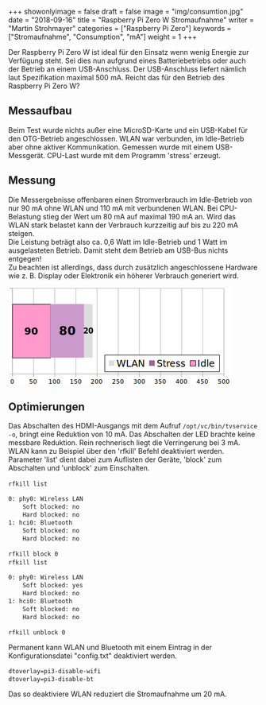 +++
showonlyimage = false
draft = false
image = "img/consumtion.jpg"
date = "2018-09-16"
title = "Raspberry Pi Zero W Stromaufnahme"
writer = "Martin Strohmayer"
categories = ["Raspberry Pi Zero"] 
keywords = ["Stromaufnahme", "Consumption", "mA"]
weight = 1
+++


Der Raspberry Pi Zero W ist ideal für den Einsatz wenn wenig Energie zur Verfügung steht. Sei dies nun aufgrund eines Batteriebetriebs oder auch der Betrieb an einem USB-Anschluss. Der USB-Anschluss liefert nämlich laut Spezifikation maximal 500 mA. Reicht das für den Betrieb des Raspberry Pi Zero W?
<!--more-->

## Messaufbau

Beim Test wurde nichts außer eine MicroSD-Karte und ein USB-Kabel für den OTG-Betrieb angeschlossen. WLAN war verbunden, im Idle-Betrieb aber ohne aktiver Kommunikation. Gemessen wurde mit einem USB-Messgerät. CPU-Last wurde mit dem Programm 'stress' erzeugt. 


## Messung

Die Messergebnisse offenbaren einen Stromverbrauch im Idle-Betrieb von nur 90 mA ohne WLAN und 110 mA mit verbundenen WLAN. Bei CPU-Belastung stieg der Wert um 80 mA auf maximal 190 mA an. Wird das WLAN stark belastet kann der Verbrauch kurzzeitig auf bis zu 220 mA steigen.\
Die Leistung beträgt also ca. 0,6 Watt im Idle-Betrieb und 1 Watt im ausgelasteten Betrieb. Damit steht dem Betrieb am USB-Bus nichts entgegen!\
Zu beachten ist allerdings, dass durch zusätzlich angeschlossene Hardware wie z. B. Display oder Elektronik ein höherer Verbrauch generiert wird.

![Diagramm](../../img/Raspberry-Pi-zero-W-Stromaufnahme.png) 



## Optimierungen

Das Abschalten des HDMI-Ausgangs mit dem Aufruf ``/opt/vc/bin/tvservice -o``, bringt eine Reduktion von 10 mA. Das Abschalten der LED brachte keine messbare Reduktion. Rein rechnerisch liegt die Verringerung bei 3 mA.\
WLAN kann zu Beispiel über den 'rfkill' Befehl deaktiviert werden. Parameter 'list' dient dabei zum Auflisten der Geräte, 'block' zum Abschalten und 'unblock' zum Einschalten.

``rfkill list``
``` 
0: phy0: Wireless LAN
	Soft blocked: no
	Hard blocked: no
1: hci0: Bluetooth
	Soft blocked: no
	Hard blocked: no
```
``rfkill block 0``\
``rfkill list``
``` 
0: phy0: Wireless LAN
	Soft blocked: yes
	Hard blocked: no
1: hci0: Bluetooth
	Soft blocked: no
	Hard blocked: no
```
``rfkill unblock 0``

Permanent kann WLAN und Bluetooth mit einem Eintrag in der Konfigurationsdatei "config.txt" deaktiviert werden.

``` 
dtoverlay=pi3-disable-wifi
dtoverlay=pi3-disable-bt
```

Das so deaktiviere WLAN reduziert die Stromaufnahme um 20 mA. 

